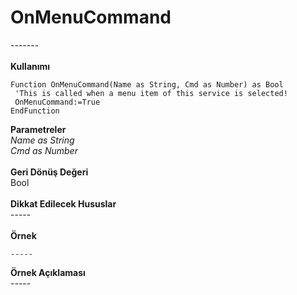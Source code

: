 # OnMenuCommand

\-------\
\
**Kullanımı**

```
Function OnMenuCommand(Name as String, Cmd as Number) as Bool
 'This is called when a menu item of this service is selected!
 OnMenuCommand:=True
EndFunction
```

**Parametreler**\
_Name as String_\
_Cmd as Number_\
\
**Geri Dönüş Değeri**\
Bool\
\
**Dikkat Edilecek Hususlar**\
\-----\
\
**Örnek**

```
-----
```

**Örnek Açıklaması**\
\-----
